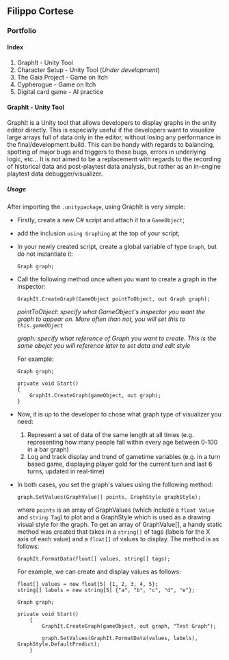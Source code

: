 ## Filippo Cortese
### Portfolio

#### Index
1. GraphIt - Unity Tool
2. Character Setup - Unity Tool (_Under development_)
3. The Gaia Project - Game on Itch
4. Cypherogue - Game on Itch
5. Digital card game - AI practice

#### GraphIt - Unity Tool
GraphIt is a Unity tool that allows developers to display graphs in the unity editor directly. This is especially useful if the developers want to visualize large arrays full of data only in the editor, without losing any performance in the final/development build. This can be handy with regards to balancing, spotting of major bugs and triggers to these bugs, errors in underlying logic, etc... It is not aimed to be a replacement with regards to the recording of historical data and post-playtest data analysis, but rather as an in-engine playtest data debugger/visualizer.

##### Usage
After importing the `.unitypackage`, using GraphIt is very simple:
- Firstly, create a new C# script and attach it to a `GameObject`;
- add the inclusion `using Graphing` at the top of your script;
- In your newly created script, create a global variable of type `Graph`, but do not instantiate it:
  ```
  Graph graph;
  ```
- Call the following method once when you want to create a graph in the inspector:
  ```
  GraphIt.CreateGraph(GameObject pointToObject, out Graph graph);
  ```
  _pointToObject: specify what GameObject's inspector you want the graph to appear on. More often than not, you will set this to `this.gameObject`_
  
  _graph: specify what reference of Graph you want to create. This is the same obejct you will reference later to set data and edit style_
  
  For example:
  ```
  Graph graph;
  
  private void Start()
  {
      GraphIt.CreateGraph(gameObject, out graph);
  }
  ```
 
- Now, it is up to the developer to chose what graph type  of visualizer you need:
  1. Represent a set of data of the same length at all times (e.g. representing how many people fall within every age between 0-100 in a bar graph)
  2. Log and track display and trend of gametime variables (e.g. in a turn based game, displaying player gold for the current turn and last 6 turns, updated in real-time)

- In both cases, you set the graph's values using the following method:
  ```
  graph.SetValues(GraphValue[] points, GraphStyle graphStyle);
  ```
  where `points` is an array of GraphValues (which include a `float Value` and `string Tag`) to plot and a GraphStyle which is used as a drawing visual style for the graph. 
  To get an array of GraphValue[], a handy static method was created that takes in a `string[]` of tags (labels for the X axis of each value) and a `float[]` of values to  display. The method is as follows:
  ```
  GraphIt.FormatData(float[] values, string[] tags);
  ```

  For example, we can create and display values as follows:
  ```
  float[] values = new float[5] {1, 2, 3, 4, 5};
  string[] labels = new string[5] {"a", "b", "c", "d", "e"};

  Graph graph;

  private void Start()
      {
          GraphIt.CreateGraph(gameObject, out graph, "Test Graph");

          graph.SetValues(GraphIt.FormatData(values, labels), GraphStyle.DefaultPredict);
      }

  ```
